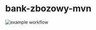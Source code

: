 # bank-zbozowy-mvn
![example workflow](https://github.com/MateuszKal/bank-zbozowy-mvn/actions/workflows/ci.yml/badge.svg)
